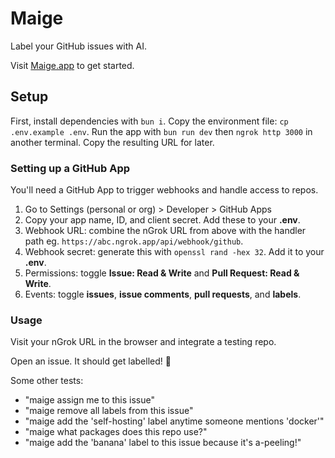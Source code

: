 # Maige

Label your GitHub issues with AI.

Visit [Maige.app](https://maige.app) to get started.

## Setup

First, install dependencies with `bun i`. Copy the environment file: `cp .env.example .env`. Run the app with `bun run dev` then `ngrok http 3000` in another terminal. Copy the resulting URL for later.

### Setting up a GitHub App

You'll need a GitHub App to trigger webhooks and handle access to repos.

1. Go to Settings (personal or org) > Developer > GitHub Apps
2. Copy your app name, ID, and client secret. Add these to your **.env**.
3. Webhook URL: combine the nGrok URL from above with the handler path eg. `https://abc.ngrok.app/api/webhook/github`.
4. Webhook secret: generate this with `openssl rand -hex 32`. Add it to your **.env**.
5. Permissions: toggle **Issue: Read & Write** and **Pull Request: Read & Write**.
6. Events: toggle **issues**, **issue comments**, **pull requests**, and **labels**.

### Usage

Visit your nGrok URL in the browser and integrate a testing repo.

Open an issue. It should get labelled! 🎉

Some other tests:

- "maige assign me to this issue"
- "maige remove all labels from this issue"
- "maige add the 'self-hosting' label anytime someone mentions 'docker'"
- "maige what packages does this repo use?"
- "maige add the 'banana' label to this issue because it's a-peeling!"

